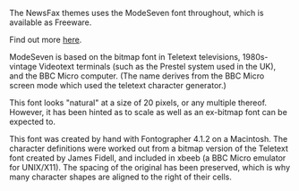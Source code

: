 The NewsFax themes uses the ModeSeven font throughout, which is available as Freeware.

Find out more [here](https://www.fontspace.com/modeseven-font-f2369).

ModeSeven is based on the bitmap font in Teletext televisions, 
1980s-vintage Videotext terminals (such as the Prestel system used in 
the UK), and the BBC Micro computer. (The name derives from the BBC 
Micro screen mode which used the teletext character generator.) 

This font looks "natural" at a size of 20 pixels, or any multiple thereof. 
However, it has been hinted as to scale as well as an ex-bitmap font 
can be expected to. 

This font was created by hand with Fontographer 4.1.2 on a Macintosh. 
The character definitions were worked out from a bitmap version of the 
Teletext font created by James Fidell, and included in xbeeb (a BBC 
Micro emulator for UNIX/X11). The spacing of the original has been 
preserved, which is why many character shapes are aligned to the right 
of their cells.